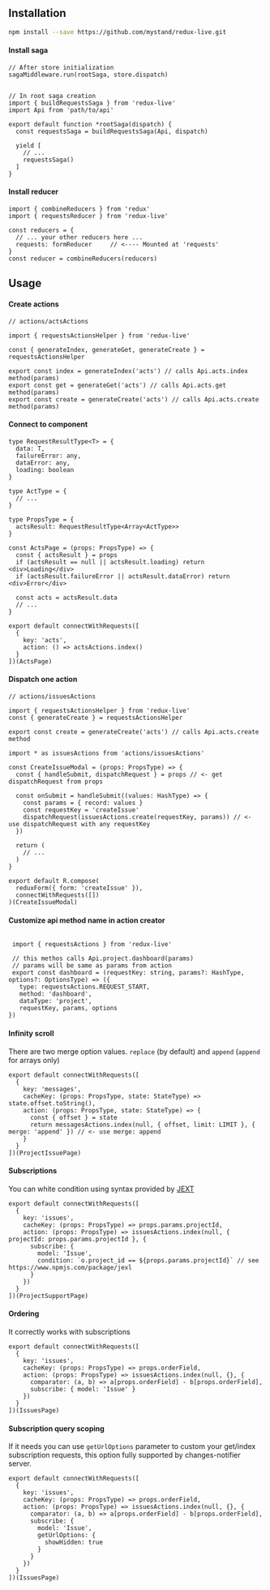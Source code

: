 ## Installation

```bash
npm install --save https://github.com/mystand/redux-live.git
```

#### Install saga

```ecmascript6
// After store initialization
sagaMiddleware.run(rootSaga, store.dispatch)


// In root saga creation
import { buildRequestsSaga } from 'redux-live'
import Api from 'path/to/api'

export default function *rootSaga(dispatch) {
  const requestsSaga = buildRequestsSaga(Api, dispatch)

  yield [
    // ...
    requestsSaga()
  ]
}

```
#### Install reducer

```ecmascript6
import { combineReducers } from 'redux'
import { requestsReducer } from 'redux-live'

const reducers = {
  // ... your other reducers here ...
  requests: formReducer     // <---- Mounted at 'requests'
}
const reducer = combineReducers(reducers)

```

## Usage

#### Create actions

```ecmascript6
// actions/actsActions

import { requestsActionsHelper } from 'redux-live'

const { generateIndex, generateGet, generateCreate } = requestsActionsHelper

export const index = generateIndex('acts') // calls Api.acts.index method(params)
export const get = generateGet('acts') // calls Api.acts.get method(params)
export const create = generateCreate('acts') // calls Api.acts.create method(params)
```

#### Connect to component

```flowjs
type RequestResultType<T> = {
  data: T,
  failureError: any,
  dataError: any,
  loading: boolean
}

type ActType = { 
  // ...
} 

type PropsType = {
  actsResult: RequestResultType<Array<ActType>>  
}

const ActsPage = (props: PropsType) => {
  const { actsResult } = props
  if (actsResult == null || actsResult.loading) return <div>Loading</div>
  if (actsResult.failureError || actsResult.dataError) return <div>Error</div>

  const acts = actsResult.data
  // ...  
}

export default connectWithRequests([
  {
    key: 'acts',
    action: () => actsActions.index()
  }
])(ActsPage)
```

#### Dispatch one action

```flowjs
// actions/issuesActions

import { requestsActionsHelper } from 'redux-live'
const { generateCreate } = requestsActionsHelper

export const create = generateCreate('acts') // calls Api.acts.create method
```

```flowjs
import * as issuesActions from 'actions/issuesActions'

const CreateIssueModal = (props: PropsType) => {
  const { handleSubmit, dispatchRequest } = props // <- get dispatchRequest from props 

  const onSubmit = handleSubmit((values: HashType) => {
    const params = { record: values }
    const requestKey = 'createIssue'
    dispatchRequest(issuesActions.create(requestKey, params)) // <- use dispatchRequest with any requestKey
  })

  return (
    // ...
  )
}

export default R.compose(
  reduxForm({ form: 'createIssue' }),
  connectWithRequests([])
)(CreateIssueModal)
```

#### Customize api method name in action creator
 
```flowjs

 import { requestsActions } from 'redux-live'
 
 // this methos calls Api.project.dashboard(params)
 // params will be same as params from action
 export const dashboard = (requestKey: string, params?: HashType, options?: OptionsType) => ({
   type: requestsActions.REQUEST_START,
   method: 'dashboard',
   dataType: 'project',
   requestKey, params, options
})

```

#### Infinity scroll 

There are two merge option values. `replace` (by default) and `append` (`append` for arrays only)

```flowjs
export default connectWithRequests([
  {
    key: 'messages',
    cacheKey: (props: PropsType, state: StateType) => state.offset.toString(),
    action: (props: PropsType, state: StateType) => {
      const { offset } = state
      return messagesActions.index(null, { offset, limit: LIMIT }, { merge: 'append' }) // <- use merge: append
    }
  }
])(ProjectIssuePage)

```

#### Subscriptions 

You can white condition using syntax provided by [JEXT](https://www.npmjs.com/package/jexl) 

```flowjs
export default connectWithRequests([
  {
    key: 'issues',
    cacheKey: (props: PropsType) => props.params.projectId,
    action: (props: PropsType) => issuesActions.index(null, { projectId: props.params.projectId }, {
      subscribe: {
        model: 'Issue',
        condition: `o.project_id == ${props.params.projectId}` // see https://www.npmjs.com/package/jexl
      }
    })
  }
])(ProjectSupportPage)
```

#### Ordering 

It correctly works with subscriptions

```flowjs
export default connectWithRequests([
  {
    key: 'issues',
    cacheKey: (props: PropsType) => props.orderField,
    action: (props: PropsType) => issuesActions.index(null, {}, {
      comparator: (a, b) => a[props.orderField] - b[props.orderField],
      subscribe: { model: 'Issue' }
    })
  }
])(IssuesPage)
```

#### Subscription query scoping

If it needs you can use `getUrlOptions` parameter to custom your get/index subscription requests, this option fully supported by changes-notifier server.

```flowjs
export default connectWithRequests([
  {
    key: 'issues',
    cacheKey: (props: PropsType) => props.orderField,
    action: (props: PropsType) => issuesActions.index(null, {}, {
      comparator: (a, b) => a[props.orderField] - b[props.orderField],
      subscribe: { 
        model: 'Issue', 
        getUrlOptions: {
          showHidden: true
        }
      }
    })
  }
])(IssuesPage)
```


